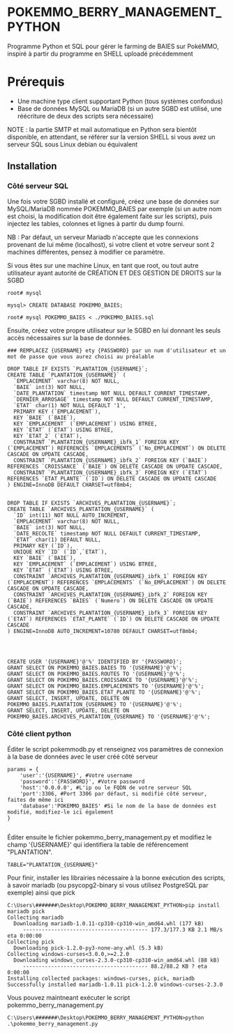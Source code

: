 # POKEMMO_BERRY_MANAGEMENT_PYTHON
Programme Python et SQL pour gérer le farming de BAIES sur PokéMMO, inspiré à partir du programme en SHELL uploadé précédemment

# Prérequis
- Une machine type client supportant Python (tous systèmes confondus)
- Base de données MySQL ou MariaDB (si un autre SGBD est utilisé, une réécriture de deux des scripts sera nécessaire)

NOTE : la partie SMTP et mail automatique en Python sera bientôt disponible, en attendant, se référer sur la version SHELL si vous avez un serveur SQL sous Linux debian ou équivalent

## Installation

### Côté serveur SQL

Une fois votre SGBD installé et configuré, créez une base de données sur MySQL/MariaDB nommée POKEMMO_BAIES par exemple (si un autre nom est choisi, la modification doit être également faite sur les scripts), puis injectez les tables, colonnes et lignes à partir du dump fourni.

NB : Par défaut, un serveur Mariadb n'accepte que les connexions provenant de lui même (localhost), si votre client et votre serveur sont 2 machines différentes, pensez à modifier ce paramètre.


Si vous êtes sur une machine Linux, en tant que root, ou tout autre utilisateur ayant autorité de CRÉATION ET DES GESTION DE DROITS sur la SGBD

```
root# mysql

mysql> CREATE DATABASE POKEMMO_BAIES;

root# mysql POKEMMO_BAIES < ./POKEMMO_BAIES.sql

```


Ensuite, créez votre propre utilisateur sur le SGBD en lui donnant les seuls accès nécessaires sur la base de données.



```
### REMPLACEZ {USERNAME} ety {PASSWORD} par un num d'utilisateur et un mot de passe que vous aurez choisi au préalable

DROP TABLE IF EXISTS `PLANTATION_{USERNAME}`;
CREATE TABLE `PLANTATION_{USERNAME}` (
  `EMPLACEMENT` varchar(8) NOT NULL,
  `BAIE` int(3) NOT NULL,
  `DATE_PLANTATION` timestamp NOT NULL DEFAULT CURRENT_TIMESTAMP,
  `DERNIER_ARROSAGE` timestamp NOT NULL DEFAULT CURRENT_TIMESTAMP,
  `ETAT` char(1) NOT NULL DEFAULT '1',
  PRIMARY KEY (`EMPLACEMENT`),
  KEY `BAIE` (`BAIE`),
  KEY `EMPLACEMENT` (`EMPLACEMENT`) USING BTREE,
  KEY `ETAT` (`ETAT`) USING BTREE,
  KEY `ETAT_2` (`ETAT`),
  CONSTRAINT `PLANTATION_{USERNAME}_ibfk_1` FOREIGN KEY (`EMPLACEMENT`) REFERENCES `EMPLACEMENTS` (`No_EMPLACEMENT`) ON DELETE CASCADE ON UPDATE CASCADE,
  CONSTRAINT `PLANTATION_{USERNAME}_ibfk_2` FOREIGN KEY (`BAIE`) REFERENCES `CROISSANCE` (`BAIE`) ON DELETE CASCADE ON UPDATE CASCADE,
  CONSTRAINT `PLANTATION_{USERNAME}_ibfk_3` FOREIGN KEY (`ETAT`) REFERENCES `ETAT_PLANTE` (`ID`) ON DELETE CASCADE ON UPDATE CASCADE
) ENGINE=InnoDB DEFAULT CHARSET=utf8mb4;


DROP TABLE IF EXISTS `ARCHIVES_PLANTATION_{USERNAME}`;
CREATE TABLE `ARCHIVES_PLANTATION_{USERNAME}` (
  `ID` int(11) NOT NULL AUTO_INCREMENT,
  `EMPLACEMENT` varchar(8) NOT NULL,
  `BAIE` int(3) NOT NULL,
  `DATE_RECOLTE` timestamp NOT NULL DEFAULT CURRENT_TIMESTAMP,
  `ETAT` char(1) DEFAULT NULL,
  PRIMARY KEY (`ID`),
  UNIQUE KEY `ID` (`ID`,`ETAT`),
  KEY `BAIE` (`BAIE`),
  KEY `EMPLACEMENT` (`EMPLACEMENT`) USING BTREE,
  KEY `ETAT` (`ETAT`) USING BTREE,
  CONSTRAINT `ARCHIVES_PLANTATION_{USERNAME}_ibfk_1` FOREIGN KEY (`EMPLACEMENT`) REFERENCES `EMPLACEMENTS` (`No_EMPLACEMENT`) ON DELETE CASCADE ON UPDATE CASCADE,
  CONSTRAINT `ARCHIVES_PLANTATION_{USERNAME}_ibfk_2` FOREIGN KEY (`BAIE`) REFERENCES `BAIES` (`Numero`) ON DELETE CASCADE ON UPDATE CASCADE,
  CONSTRAINT `ARCHIVES_PLANTATION_{USERNAME}_ibfk_3` FOREIGN KEY (`ETAT`) REFERENCES `ETAT_PLANTE` (`ID`) ON DELETE CASCADE ON UPDATE CASCADE
) ENGINE=InnoDB AUTO_INCREMENT=10780 DEFAULT CHARSET=utf8mb4;




CREATE USER '{USERNAME}'@'%' IDENTIFIED BY '{PASSWORD}';
GRANT SELECT ON POKEMMO_BAIES.BAIES TO '{USERNAME}'@'%';
GRANT SELECT ON POKEMMO_BAIES.ROUTES TO '{USERNAME}'@'%';
GRANT SELECT ON POKEMMO_BAIES.CROISSANCE TO '{USERNAME}'@'%';
GRANT SELECT ON POKEMMO_BAIES.EMPLACEMENTS TO '{USERNAME}'@'%';
GRANT SELECT ON POKEMMO_BAIES.ETAT_PLANTE TO '{USERNAME}'@'%';
GRANT SELECT, INSERT, UPDATE, DELETE ON POKEMMO_BAIES.PLANTATION_{USERNAME} TO '{USERNAME}'@'%';
GRANT SELECT, INSERT, UPDATE, DELETE ON POKEMMO_BAIES.ARCHIVES_PLANTATION_{USERNAME} TO '{USERNAME}'@'%';

```


### Côté client python

Éditer le script pokemmodb.py et renseignez vos paramètres de connexion à la base de données avec le user créé côté serveur


```
params = {
    'user':'{USERNAME}', #Votre username
    'password':'{PASSWORD}', #Votre password
    'host':'0.0.0.0', #L'ip ou le FQDN de votre serveur SQL
    'port':3306, #Port 3306 par défaut, si modifié côté serveur, faites de même ici
    'database':'POKEMMO_BAIES' #Si le nom de la base de données est modifié, modifiez-le ici également
}


```


Éditer ensuite le fichier pokemmo_berry_management.py et modifiez le champ '{USERNAME}' qui identifiera la table de référencement "PLANTATION".

```
TABLE="PLANTATION_{USERNAME}"
```


Pour finir, installer les librairies nécessaire à la bonne exécution des scripts, à savoir mariadb (ou psycopg2-binary si vous utilisez PostgreSQL par exemple) ainsi que pick


```
C:\Users\#######\Desktop\POKEMMO_BERRY_MANAGEMENT_PYTHON>pip install mariadb pick
Collecting mariadb
  Downloading mariadb-1.0.11-cp310-cp310-win_amd64.whl (177 kB)
     ---------------------------------------- 177.3/177.3 KB 2.1 MB/s eta 0:00:00
Collecting pick
  Downloading pick-1.2.0-py3-none-any.whl (5.3 kB)
Collecting windows-curses<3.0.0,>=2.2.0
  Downloading windows_curses-2.3.0-cp310-cp310-win_amd64.whl (88 kB)
     ---------------------------------------- 88.2/88.2 KB ? eta 0:00:00
Installing collected packages: windows-curses, pick, mariadb
Successfully installed mariadb-1.0.11 pick-1.2.0 windows-curses-2.3.0

```

Vous pouvez maintneant exécuter le script pokemmo_berry_management.py


```
C:\Users\#######\Desktop\POKEMMO_BERRY_MANAGEMENT_PYTHON>python .\pokemmo_berry_management.py
```

